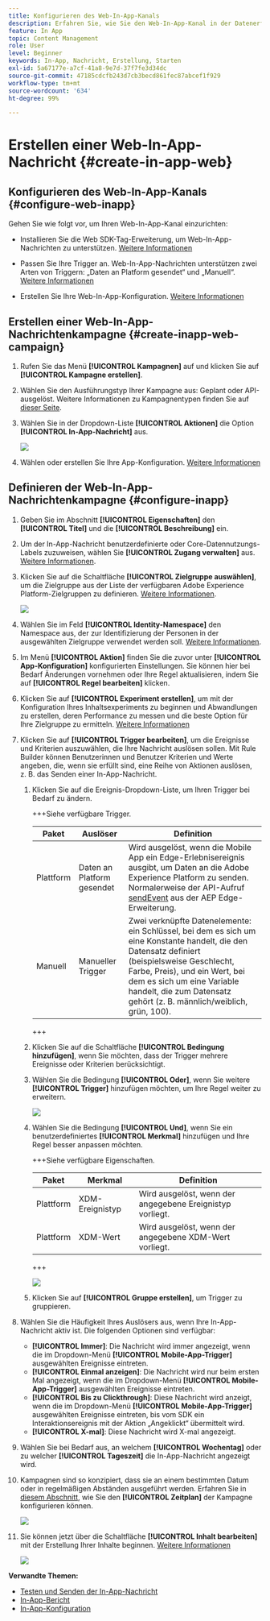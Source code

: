 ```yaml
---
title: Konfigurieren des Web-In-App-Kanals
description: Erfahren Sie, wie Sie den Web-In-App-Kanal in der Datenerfassung konfigurieren
feature: In App
topic: Content Management
role: User
level: Beginner
keywords: In-App, Nachricht, Erstellung, Starten
exl-id: 5a67177e-a7cf-41a8-9e7d-37f7fe3d34dc
source-git-commit: 47185cdcfb243d7cb3becd861fec87abcef1f929
workflow-type: tm+mt
source-wordcount: '634'
ht-degree: 99%

---
```


# Erstellen einer Web-In-App-Nachricht {#create-in-app-web}

## Konfigurieren des Web-In-App-Kanals {#configure-web-inapp}

Gehen Sie wie folgt vor, um Ihren Web-In-App-Kanal einzurichten:

* Installieren Sie die Web SDK-Tag-Erweiterung, um Web-In-App-Nachrichten zu unterstützen. [Weitere Informationen](https://experienceleague.adobe.com/docs/experience-platform/tags/extensions/client/web-sdk/web-sdk-extension-configuration.html?lang=de)

* Passen Sie Ihre Trigger an. Web-In-App-Nachrichten unterstützen zwei Arten von Triggern: „Daten an Platform gesendet“ und „Manuell“. [Weitere Informationen](https://experienceleague.adobe.com/docs/experience-platform/edge/personalization/ajo/web-in-app-messaging.html?lang=de)

* Erstellen Sie Ihre Web-In-App-Konfiguration. [Weitere Informationen](inapp-configuration.md)

## Erstellen einer Web-In-App-Nachrichtenkampagne {#create-inapp-web-campaign}

1. Rufen Sie das Menü **[!UICONTROL Kampagnen]** auf und klicken Sie auf **[!UICONTROL Kampagne erstellen]**.

1. Wählen Sie den Ausführungstyp Ihrer Kampagne aus: Geplant oder API-ausgelöst. Weitere Informationen zu Kampagnentypen finden Sie auf [dieser Seite](../campaigns/create-campaign.md#campaigntype).

1. Wählen Sie in der Dropdown-Liste **[!UICONTROL Aktionen]** die Option **[!UICONTROL In-App-Nachricht]** aus.

   ![](assets/in_app_web_surface_1.png)

1. Wählen oder erstellen Sie Ihre App-Konfiguration. [Weitere Informationen](inapp-configuration.md#channel-prerequisites)

## Definieren der Web-In-App-Nachrichtenkampagne {#configure-inapp}

1. Geben Sie im Abschnitt **[!UICONTROL Eigenschaften]** den **[!UICONTROL Titel]** und die **[!UICONTROL Beschreibung]** ein.

1. Um der In-App-Nachricht benutzerdefinierte oder Core-Datennutzungs-Labels zuzuweisen, wählen Sie **[!UICONTROL Zugang verwalten]** aus. [Weitere Informationen](../administration/object-based-access.md).

1. Klicken Sie auf die Schaltfläche **[!UICONTROL Zielgruppe auswählen]**, um die Zielgruppe aus der Liste der verfügbaren Adobe Experience Platform-Zielgruppen zu definieren. [Weitere Informationen](../audience/about-audiences.md).

   ![](assets/in_app_web_surface_5.png)

1. Wählen Sie im Feld **[!UICONTROL Identity-Namespace]** den Namespace aus, der zur Identifizierung der Personen in der ausgewählten Zielgruppe verwendet werden soll. [Weitere Informationen](../event/about-creating.md#select-the-namespace).

1. Im Menü **[!UICONTROL Aktion]** finden Sie die zuvor unter **[!UICONTROL App-Konfiguration]** konfigurierten Einstellungen. Sie können hier bei Bedarf Änderungen vornehmen oder Ihre Regel aktualisieren, indem Sie auf **[!UICONTROL Regel bearbeiten]** klicken.

1. Klicken Sie auf **[!UICONTROL Experiment erstellen]**, um mit der Konfiguration Ihres Inhaltsexperiments zu beginnen und Abwandlungen zu erstellen, deren Performance zu messen und die beste Option für Ihre Zielgruppe zu ermitteln. [Weitere Informationen](../content-management/content-experiment.md)

1. Klicken Sie auf **[!UICONTROL Trigger bearbeiten]**, um die Ereignisse und Kriterien auszuwählen, die Ihre Nachricht auslösen sollen. Mit Rule Builder können Benutzerinnen und Benutzer Kriterien und Werte angeben, die, wenn sie erfüllt sind, eine Reihe von Aktionen auslösen, z. B. das Senden einer In-App-Nachricht.

   1. Klicken Sie auf die Ereignis-Dropdown-Liste, um Ihren Trigger bei Bedarf zu ändern.

      +++Siehe verfügbare Trigger.

      | Paket | Auslöser | Definition |
      |---|---|---|
      | Plattform | Daten an Platform gesendet | Wird ausgelöst, wenn die Mobile App ein Edge-Erlebnisereignis ausgibt, um Daten an die Adobe Experience Platform zu senden. Normalerweise der API-Aufruf [sendEvent](https://developer.adobe.com/client-sdks/documentation/edge-network/api-reference/#sendevent) aus der AEP Edge-Erweiterung. |
      | Manuell | Manueller Trigger | Zwei verknüpfte Datenelemente: ein Schlüssel, bei dem es sich um eine Konstante handelt, die den Datensatz definiert (beispielsweise Geschlecht, Farbe, Preis), und ein Wert, bei dem es sich um eine Variable handelt, die zum Datensatz gehört (z. B. männlich/weiblich, grün, 100). |

      +++

   1. Klicken Sie auf die Schaltfläche **[!UICONTROL Bedingung hinzufügen]**, wenn Sie möchten, dass der Trigger mehrere Ereignisse oder Kriterien berücksichtigt.

   1. Wählen Sie die Bedingung **[!UICONTROL Oder]**, wenn Sie weitere **[!UICONTROL Trigger]** hinzufügen möchten, um Ihre Regel weiter zu erweitern.

      ![](assets/in_app_web_surface_8.png)

   1. Wählen Sie die Bedingung **[!UICONTROL Und]**, wenn Sie ein benutzerdefiniertes **[!UICONTROL Merkmal]** hinzufügen und Ihre Regel besser anpassen möchten.

      +++Siehe verfügbare Eigenschaften.

      | Paket | Merkmal | Definition |
      |---|---|---|
      | Plattform | XDM-Ereignistyp | Wird ausgelöst, wenn der angegebene Ereignistyp vorliegt. |
      | Plattform | XDM-Wert | Wird ausgelöst, wenn der angegebene XDM-Wert vorliegt. |

      +++

      ![](assets/in_app_web_surface_9.png)

   1. Klicken Sie auf **[!UICONTROL Gruppe erstellen]**, um Trigger zu gruppieren.

1. Wählen Sie die Häufigkeit Ihres Auslösers aus, wenn Ihre In-App-Nachricht aktiv ist. Die folgenden Optionen sind verfügbar:

   * **[!UICONTROL Immer]**: Die Nachricht wird immer angezeigt, wenn die im Dropdown-Menü **[!UICONTROL Mobile-App-Trigger]** ausgewählten Ereignisse eintreten.
   * **[!UICONTROL Einmal anzeigen]**: Die Nachricht wird nur beim ersten Mal angezeigt, wenn die im Dropdown-Menü **[!UICONTROL Mobile-App-Trigger]** ausgewählten Ereignisse eintreten.
   * **[!UICONTROL Bis zu Clickthrough]**: Diese Nachricht wird anzeigt, wenn die im Dropdown-Menü **[!UICONTROL Mobile-App-Trigger]** ausgewählten Ereignisse eintreten, bis vom SDK ein Interaktionsereignis mit der Aktion „Angeklickt“ übermittelt wird.
   * **[!UICONTROL X-mal]**: Diese Nachricht wird X-mal angezeigt.

1. Wählen Sie bei Bedarf aus, an welchem **[!UICONTROL Wochentag]** oder zu welcher **[!UICONTROL Tageszeit]** die In-App-Nachricht angezeigt wird.

1. Kampagnen sind so konzipiert, dass sie an einem bestimmten Datum oder in regelmäßigen Abständen ausgeführt werden. Erfahren Sie in [diesem Abschnitt](../campaigns/create-campaign.md#schedule), wie Sie den **[!UICONTROL Zeitplan]** der Kampagne konfigurieren können.

   ![](assets/in_app_web_surface_6.png)

1. Sie können jetzt über die Schaltfläche **[!UICONTROL Inhalt bearbeiten]** mit der Erstellung Ihrer Inhalte beginnen. [Weitere Informationen](design-in-app.md)

   ![](assets/in_app_web_surface_7.png)

**Verwandte Themen:**

* [Testen und Senden der In-App-Nachricht](send-in-app.md)
* [In-App-Bericht](../reports/campaign-global-report-cja-inapp.md)
* [In-App-Konfiguration](inapp-configuration.md)
